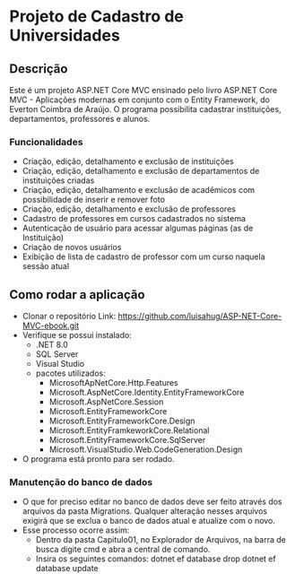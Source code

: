 # Projeto de Cadastro de Universidades

## Descrição
Este é um projeto ASP.NET Core MVC ensinado pelo livro ASP.NET Core MVC - Aplicações modernas em conjunto com o Entity Framework, do Everton Coimbra de Araújo. O programa possibilita cadastrar instituições, departamentos, professores e alunos. 

### Funcionalidades
- Criação, edição, detalhamento e exclusão de instituições
- Criação, edição, detalhamento e exclusão de departamentos de instituições criadas
- Criação, edição, detalhamento e exclusão de acadêmicos com possibilidade de inserir e remover foto
- Criação, edição, detalhamento e exclusão de professores
- Cadastro de professores em cursos cadastrados no sistema
- Autenticação de usuário para acessar algumas páginas (as de Instituição)
- Criação de novos usuários
- Exibição de lista de cadastro de professor com um curso naquela sessão atual

## Como rodar a aplicação
- Clonar o repositório
    Link: https://github.com/luisahug/ASP-NET-Core-MVC-ebook.git
- Verifique se possui instalado:
    - .NET 8.0
    - SQL Server
    - Visual Studio 
    - pacotes utilizados:
        - MicrosoftApNetCore.Http.Features
        - Microsoft.AspNetCore.Identity.EntityFrameworkCore
        - Microsoft.AspNetCore.Session
        - Microsoft.EntityFrameworkCore
        - Microsoft.EntityFrameworkCore.Design
        - Microsoft.EntityFramkeworkCore.Relational
        - Microsoft.EntityFrameworkCore.SqlServer
        - Microsoft.VisualStudio.Web.CodeGeneration.Design
- O programa está pronto para ser rodado.

### Manutenção do banco de dados
- O que for preciso editar no banco de dados deve ser feito através dos arquivos da pasta Migrations. Qualquer alteração nesses arquivos exigirá que se exclua o banco de dados atual e atualize com o novo.
- Esse processo ocorre assim:
    - Dentro da pasta Capitulo01, no Explorador de Arquivos, na barra de busca digite cmd e abra a central de comando.
    - Insira os seguintes comandos:
    dotnet ef database drop 
    dotnet ef database update


